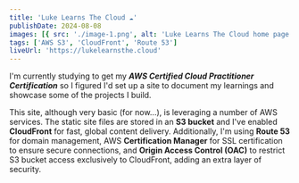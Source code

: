 ```yaml
---
title: 'Luke Learns The Cloud ☁️'
publishDate: 2024-08-08
images: [{ src: './image-1.png', alt: 'Luke Learns The Cloud home page.' }]
tags: ['AWS S3', 'CloudFront', 'Route 53']
liveUrl: 'https://lukelearnsthe.cloud'
---
```


I'm currently studying to get my **_AWS Certified Cloud Practitioner Certification_** so I figured I'd set up a site to document my learnings and showcase some of the projects I build.

This site, although very basic (for now...), is leveraging a number of AWS services. The static site files are stored in an **S3 bucket** and I've enabled **CloudFront** for fast, global content delivery. Additionally, I'm using **Route 53** for domain management, AWS **Certification Manager** for SSL certification to ensure secure connections, and **Origin Access Control (OAC)** to restrict S3 bucket access exclusively to CloudFront, adding an extra layer of security.
